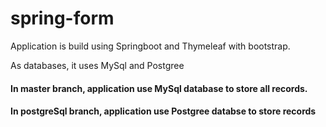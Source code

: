 # spring-form

Application is build using Springboot and Thymeleaf with bootstrap.

As databases, it uses MySql and Postgree

#### In master branch, application use MySql database to store all records.

#### In postgreSql branch, application use Postgree databse to store records



